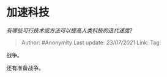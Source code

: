 # 加速科技
*有哪些可行技术或方法可以提高人类科技的迭代速度?*

> Author: #Anonymity
> Last update: *23/07/2021* 
> Link:
> Tag:  

 
战争。

还有准备战争。



